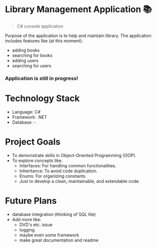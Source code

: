 #   Library Management Application 📚
> C# console application

Purpose of the application is to help and maintain library. The application includes features like (at this moment):

   - adding books
   - searching for books
   - adding users
   - searching for users

### Application is still in progress!

#    Technology Stack
- Language: C#
- Framework: .NET
- Database: -

#   Project Goals

- To demonstrate skills in Object-Oriented Programming (OOP).
- To explore concepts like:
   - Interfaces: For handling common functionalities.
   - Inheritance: To avoid code duplication.
   - Enums: For organizing constants.
   - Just to develop a clean, maintainable, and extendable code.

#   Future Plans

   - database integration (thinking of SQL lite)
   - Add more like:
       - DVD's etc. issue
       - logging
       - maybe even some framework
       - make great documentation and readme
